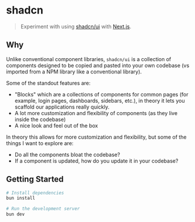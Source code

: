 # shadcn

> Experiment with using [shadcn/ui](https://ui.shadcn.com/) with [Next.js](https://nextjs.org/).

## Why

Unlike conventional component libraries, `shadcn/ui` is a collection of components designed to be copied and pasted into your own codebase (vs imported from a NPM library like a conventional library).

Some of the standout features are:

- "Blocks" which are a collections of components for common pages (for example, login pages, dashboards, sidebars, etc.), in theory it lets you scaffold our applications really quickly.
- A lot more customization and flexibility of components (as they live inside the codebase)
- A nice look and feel out of the box

In theory this allows for more customization and flexibility, but some of the things I want to explore are:

- Do all the components bloat the codebase?
- If a component is updated, how do you update it in your codebase?

## Getting Started

```bash
# Install dependencies
bun install

# Run the development server
bun dev
```
